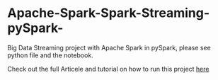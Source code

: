 # Apache-Spark-Spark-Streaming-pySpark-
Big Data Streaming project with Apache Spark in pySpark, please see python file and the notebook.

Check out the full Articele and tutorial on how to run this project [here](https://towardsdatascience.com/hands-on-big-data-streaming-apache-spark-at-scale-fd89c15fa6b0)
